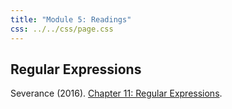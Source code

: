 ```yaml
---
title: "Module 5: Readings"
css: ../../css/page.css
---
```


## Regular Expressions


Severance (2016). [Chapter 11: Regular Expressions](https://www.py4e.com/html3/11-regex).


